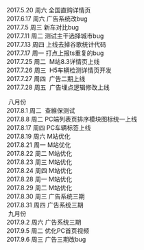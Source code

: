   2017.5.20  周六	 全国直购详情页  
  2017.6.17  周六	 广告系统改bug  
  2017.7.5   周三   新车对比bug  
  2017.7.11  周二   测试主干选择城市bug  
  2017.7.13  周四   上线去掉谷歌统计代码  
  2017.7.17  周一   打点上报ts重复的bug  
  2017.7.25 周二  M站8.3详情页上线  
  2017.7.26 周三  H5车辆检测详情页开发  
  2017.7.27 周四  广告二期上线  
  2017.7.28 周五  广告埋点逻辑修改上线 
  
  
  八月份  
  2017.8.1 周二  查維保测试  
  2017.8.8 周二  PC端列表页排序模块图标统一上线  
  2017.8.17 周四 PC车辆标签上线  
  2017.8.19 周六 M站优化  
  2017.8.21 周一 M站优化  
  2017.8.22 周二 M站优化  
  2017.8.23 周三 M站优化  
  2017.8.24 周四 M站优化  
  2017.8.28 周一 M站优化  
  2017.8.29 周二 M站优化  
  2017.8.30 周三 广告系统三期  
  2017.8.31 周四 广告系统三期  
  九月份  
  2017.9.2 周六 广告系统三期  
  2017.9.5 周二 优化PC首页视频  
  2017.9.6 周三 广告三期改bug
